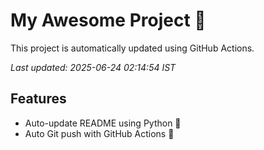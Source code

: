 # My Awesome Project 🚀

This project is automatically updated using GitHub Actions.

_Last updated: 2025-06-24 02:14:54 IST_

## Features
- Auto-update README using Python 🐍
- Auto Git push with GitHub Actions 🤖
